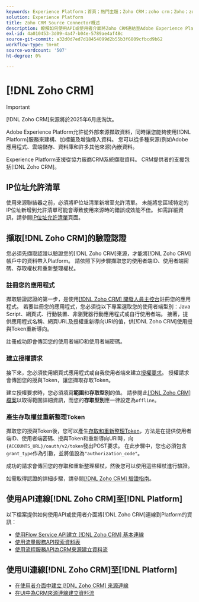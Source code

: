 ```yaml
---
keywords: Experience Platform；首頁；熱門主題；Zoho CRM；zoho crm；Zoho；zoho
solution: Experience Platform
title: Zoho CRM Source Connector概述
description: 瞭解如何使用API或使用者介面將Zoho CRM連結至Adobe Experience Platform。
exl-id: 4a010453-3d09-4a47-b04e-5789ae4af48c
source-git-commit: a32d0d7ed7d18454099d2b55b3f6809cfbcd9b62
workflow-type: tm+mt
source-wordcount: '507'
ht-degree: 0%

---
```


# [!DNL Zoho CRM]

>[!IMPORTANT]
>
>[!DNL Zoho CRM]來源將於2025年6月底淘汰。

Adobe Experience Platform允許從外部來源擷取資料，同時讓您能夠使用[!DNL Platform]服務來建構、加標籤及增強傳入資料。 您可以從多種來源(例如Adobe應用程式、雲端儲存、資料庫和許多其他來源)內嵌資料。

Experience Platform支援從協力廠商CRM系統擷取資料。 CRM提供者的支援包括[!DNL Zoho CRM]。

## IP位址允許清單

使用來源聯結器之前，必須將IP位址清單新增至允許清單。 未能將您區域特定的IP位址新增到允許清單可能會導致使用來源時的錯誤或效能不佳。 如需詳細資訊，請參閱[IP位址允許清單](../../ip-address-allow-list.md)頁面。

## 擷取[!DNL Zoho CRM]的驗證認證

您必須先擷取認證以驗證您的[!DNL Zoho CRM]來源，才能將[!DNL Zoho CRM]帳戶中的資料帶入Platform。 請依照下列步驟擷取您的使用者端ID、使用者端密碼、存取權杖和重新整理權杖。

### 註冊您的應用程式

擷取驗證認證的第一步，是使用[[!DNL Zoho CRM] 開發人員主控台](https://accounts.zoho.com/)註冊您的應用程式。 若要註冊您的應用程式，您必須從以下專案選取您的使用者端型別：Java Script、網頁式、行動裝置、非瀏覽器行動應用程式或自行使用者端。 接著，提供應用程式名稱、網頁URL及授權重新導向URI的值，供[!DNL Zoho CRM]使用授與Token重新導向。

註冊成功即會傳回您的使用者端ID和使用者端密碼。

### 建立授權請求

接下來，您必須使用網頁式應用程式或自我使用者端來建立[授權要求](https://www.zoho.com/crm/developer/docs/api/v2/auth-request.html)。 授權請求會傳回您的授與Token，讓您擷取存取Token。

建立授權要求時，您必須填寫&#x200B;**範圍**&#x200B;和&#x200B;**存取型別**&#x200B;的值。 請參閱此[[!DNL Zoho CRM] 檔案](https://www.zoho.com/crm/developer/docs/api/v2/scopes.html)以取得範圍詳細資訊，而您的&#x200B;**存取型別**&#x200B;應一律設定為`offline`。

### 產生存取權並重新整理Token

擷取您的授與Token後，您可以產生[存取和重新整理Token](https://www.zoho.com/crm/developer/docs/api/v2/access-refresh.html)，方法是在提供使用者端ID、使用者端密碼、授與Token和重新導向URI時，向`{ACCOUNTS_URL}/oauth/v2/token`發出POST要求。 在此步驟中，您也必須包含`grant_type`作為引數，並將值設為`"authorization_code"`。

成功的請求會傳回您的存取和重新整理權杖，然後您可以使用這些權杖進行驗證。

如需取得認證的詳細步驟，請參閱[[!DNL Zoho CRM] 驗證指南](https://www.zoho.com/crm/developer/docs/api/v2/oauth-overview.html)。

## 使用API連線[!DNL Zoho CRM]至[!DNL Platform]

以下檔案提供如何使用API或使用者介面將[!DNL Zoho CRM]連線到Platform的資訊：

- [使用Flow Service API建立 [!DNL Zoho CRM] 基本連線](../../tutorials/api/create/crm/zoho.md)
- [使用流量服務API探索資料表](../../tutorials/api/explore/tabular.md)
- [使用流程服務API為CRM來源建立資料流](../../tutorials/api/collect/crm.md)

## 使用UI連線[!DNL Zoho CRM]至[!DNL Platform]

- [在使用者介面中建立 [!DNL Zoho CRM] 來源連線](../../tutorials/ui/create/crm/zoho.md)
- [在UI中為CRM來源連線建立資料流](../../tutorials/ui/dataflow/crm.md)
